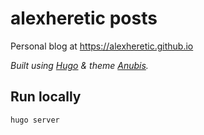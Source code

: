 # alexheretic posts
Personal blog at https://alexheretic.github.io

_Built using [Hugo](https://github.com/gohugoio/hugo) & theme [Anubis](https://github.com/mitrichius/hugo-theme-anubis)._

## Run locally
```sh
hugo server
```

